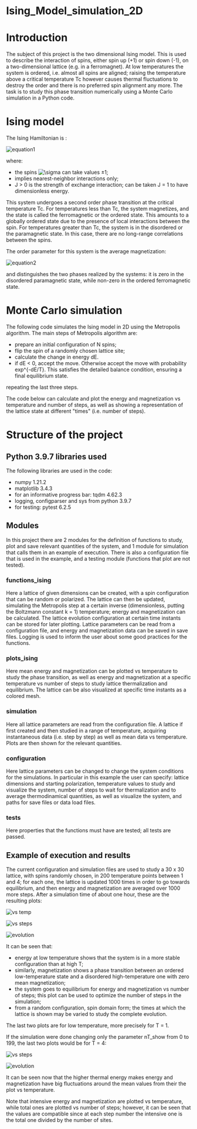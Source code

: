 # Ising_Model_simulation_2D

# Introduction

The subject of this project is the two dimensional Ising model. This is used to describe the interaction of spins, either spin up (+1) or spin down (-1), on a two-dimensional lattice (e.g. in a ferromagnet). At low temperatures the system is ordered, i.e. almost all spins are aligned; raising the temperature above a critical temperature Tc however causes thermal fluctuations to destroy the order and there is no preferred spin alignment any more. The task is to study this phase transition numerically using a Monte Carlo simulation in a Python code.

# Ising model

The Ising Hamiltonian is :

![equation1](https://latex.codecogs.com/svg.image?H&space;=&space;-J&space;\sum_{\langle&space;ij&space;\rangle}&space;\sigma_i&space;\sigma_j&space;&space;)

where:

- the spins <img src="https://latex.codecogs.com/svg.image?\sigma&space;" title="\sigma " /> can take values ±1;
- <ij> implies nearest-neighbor interactions only;
- J > 0 is the strength of exchange interaction; can be taken J = 1 to have dimensionless energy.  
  
This system undergoes a second order phase transition at the critical temperature Tc. For temperatures less than Tc, the system magnetizes, and the state is called the ferromagnetic or the ordered state. This amounts to a globally ordered state due to the presence of local interactions between the spin. For temperatures greater than Tc, the system is in the disordered or the paramagnetic state. In this case, there are no long-range correlations between the spins.

The order parameter for this system is the average magnetization: 
  
![equation2](https://latex.codecogs.com/svg.image?m&space;=&space;\frac{1}{N}&space;\sum_{i}&space;\sigma_i&space;)

and distinguishes the two phases realized by the systems: it is zero in the disordered paramagnetic state, while non-zero in the ordered ferromagnetic state.

# Monte Carlo simulation

The following code simulates the Ising model in 2D using the Metropolis algorithm. The main steps of Metropolis algorithm are:

- prepare an initial configuration of N spins;
- flip the spin of a randomly chosen lattice site;
- calculate the change in energy dE.
- if dE < 0, accept the move. Otherwise accept the move with probability exp^{-dE/T}. This satisfies the detailed balance condition, ensuring a final equilibrium state.

repeating the last three steps.
              
The code below can calculate and plot the energy and magnetization vs temperature and number of steps, as well as showing a representation of the lattice state at different "times" (i.e. number of steps).

# Structure of the project
## Python 3.9.7 libraries used
The following libraries are used in the code:

- numpy 1.21.2
- matplotlib 3.4.3
- for an informative progress bar: tqdm 4.62.3
- logging, configparser and sys from python 3.9.7
- for testing: pytest 6.2.5
            
## Modules

In this project there are 2 modules for the definition of functions to study, plot and save relevant quantities of the system, and 1 module for simulation that calls them in an
example of execution. There is also a configuration file that is used in the example, and a testing module (functions that plot are not tested).
           
### functions_ising
            
Here a lattice of given dimensions can be created, with a spin configuration that can be random or polarized. The lattice can then be updated, simulating the Metropolis step at a certain inverse (dimensionless, putting the Boltzmann constant k = 1) temperature; energy and magnetization can be calculated. The lattice evolution configuration at certain time instants can be stored for later plotting.
Lattice parameters can be read from a configuration file, and energy and magnetization data can be saved in save files.
Logging is used to inform the user about some good practices for the functions.
            
### plots_ising
     
Here mean energy and magnetization can be plotted vs temperature to study the phase transition, as well as energy and magnetization at a specific temperature vs number of steps to study lattice thermalization and equilibrium. The lattice can be also visualized at specific time instants as a colored mesh.
     
### simulation            
     
Here all lattice parameters are read from the configuration file. A lattice if first created and then studied in a range of temperature, acquiring instantaneous data (i.e. step by step) as well as mean data vs temperature. Plots are then shown for the relevant quantities.
            
### configuration

Here lattice parameters can be changed to change the system conditions for the simulations. In particular in this example the user can specify: lattice dimensions and starting polarization, temperature values to study and visualize the system, number of steps to wait for thermalization and to average thermodinamical quantities, as well as visualize the system, and paths for save files or data load files.
            
### tests
            
Here properties that the functions must have are tested; all tests are passed.
            
## Example of execution and results
            
The current configuration and simulation files are used to study a 30 x 30 lattice, with spins randomly chosen, in 200 temperature points between 1 and 4; for each one, the lattice is updated 1000 times in order to go towards equilibrium, and then energy and magnetization are averaged over 1000 more steps. 
After a simulation time of about one hour, these are the resulting plots: 

![vs temp](https://user-images.githubusercontent.com/79457897/149788898-dad20e63-f4c9-4223-a858-eb545f0f9474.png)
            
![vs steps](https://user-images.githubusercontent.com/79457897/149788877-fb98f6d6-abb3-4c04-84e6-de20b3ec52b9.png)
            
![evolution](https://user-images.githubusercontent.com/79457897/149788820-ccbb6fa0-d025-4fdc-bbf1-206157f925aa.png)
            
It can be seen that:

- energy at low temperature shows that the system is in a more stable configuration than at high T;
- similarly, magnetization shows a phase transition between an ordered low-temperature state and a disordered high-temperature one with zero mean magnetization;
- the system goes to equilibrium for energy and magnetization vs number of steps; this plot can be used to optimize the number of steps in the simulation;
- from a random configuration, spin domain form; the times at which the lattice is shown may be varied to study the complete evolution.

The last two plots are for low temperature, more precisely for T = 1.
            
If the simulation were done changing only the parameter nT_show from 0 to 199, the last two plots would be for T = 4:

![vs steps](https://user-images.githubusercontent.com/79457897/149788979-320e7351-41e4-47c0-b88a-ce1da9479f0b.png)
            
![evolution](https://user-images.githubusercontent.com/79457897/149789375-1da65147-bad3-46f0-9c63-dab5b1b484bc.png)

It can be seen now that the higher thermal energy makes energy and magnetization have big fluctuations around the mean values from their the plot vs temperature.
            
Note that intensive energy and magnetization are plotted vs temperature, while total ones are plotted vs number of steps; however, it can be seen that the values are compatible since at each step number the intensive one is the total one divided by the number of sites.


